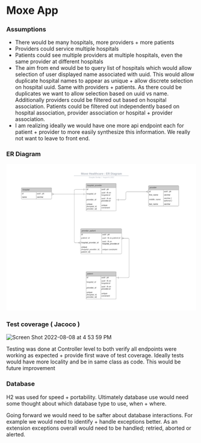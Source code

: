 # Moxe App

### Assumptions

- There would be many hospitals, more providers + more patients
- Providers could service multiple hospitals
- Patients could see multiple providers at multiple hospitals, even the same provider at different hospitals
- The aim from end would be to query list of hospitals which would allow selection of user displayed name associated with uuid. This would allow duplicate hospital names to appear as unique + allow discrete selection on hospital uuid.  Same with providers + patients. As there could be duplicates we want to allow selection based on uuid vs name.  Additionally providers could be filtered out based on hospital association. Patients could be filtered out independently based on hospital association, provider association or hospital + provider association.
- I am realizing ideally we would have one more api endpoint each for patient + provider to more easily synthesize this information.  We really not want to leave to front end.

### ER Diagram

![](src/main/resources/ER%20Diagram.png)

### Test coverage ( Jacoco )

<img width="526" alt="Screen Shot 2022-08-08 at 4 53 59 PM" src="https://user-images.githubusercontent.com/420977/183512663-c86eeaa3-6c3c-4a67-b965-5dbda252f343.png">

Testing was done at Controller level to both verify all endpoints were working as expected + provide first wave of test coverage. Ideally tests would have more locality and be in same class as code.  This would be future improvement

### Database

H2 was used for speed + portability. Ultimately database use would need some thought about which database type to use, when + where.

Going forward we would need to be safter about database interactions. For example we would need to identify + handle exceptions better.  As an extension exceptions overall would need to be handled; retried, aborted or alerted.
